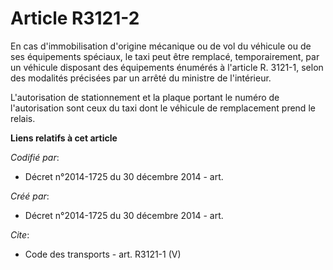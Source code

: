 # Article R3121-2

En cas d'immobilisation d'origine mécanique ou de vol du véhicule ou de ses équipements spéciaux, le taxi peut être remplacé,
temporairement, par un véhicule disposant des équipements énumérés à l'article R. 3121-1, selon des modalités précisées par
un arrêté du ministre de l'intérieur. 

L'autorisation de stationnement et la plaque portant le numéro de l'autorisation sont ceux du taxi dont le véhicule de
remplacement prend le relais.

**Liens relatifs à cet article**

_Codifié par_:

  - Décret n°2014-1725 du 30 décembre 2014 - art.

_Créé par_:

  - Décret n°2014-1725 du 30 décembre 2014 - art.

_Cite_:

  - Code des transports - art. R3121-1 (V)
